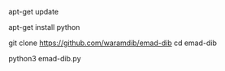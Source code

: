 apt-get update


apt-get install python


git clone https://github.com/waramdib/emad-dib
cd emad-dib


python3 emad-dib.py
